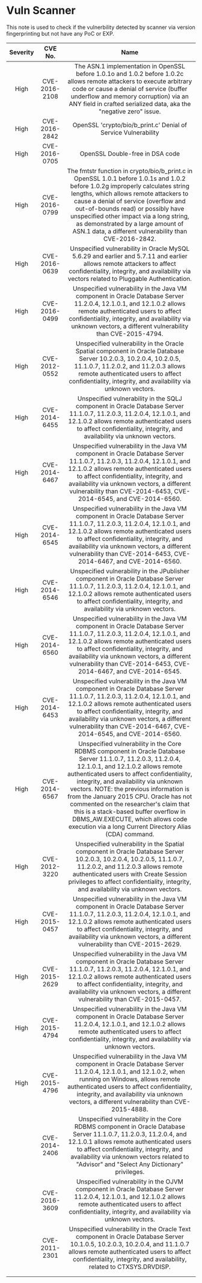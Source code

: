 # Vuln Scanner

This note is used to check if the vulnerbility detected by scanner via version fingerprinting but not have any PoC or EXP.

|Severity|CVE No.|Name|
|:-------:|:-------:|:------:|
|High|CVE-2016-2108|The ASN.1 implementation in OpenSSL before 1.0.1o and 1.0.2 before 1.0.2c allows remote attackers to execute arbitrary code or cause a denial of service (buffer underflow and memory corruption) via an ANY field in crafted serialized data, aka the "negative zero" issue.|
|High|CVE-2016-2842|OpenSSL 'crypto/bio/b_print.c' Denial of Service Vulnerability|
|High|CVE-2016-0705|OpenSSL Double-free in DSA code|
|High|CVE-2016-0799|The fmtstr function in crypto/bio/b_print.c in OpenSSL 1.0.1 before 1.0.1s and 1.0.2 before 1.0.2g improperly calculates string lengths, which allows remote attackers to cause a denial of service (overflow and out-of-bounds read) or possibly have unspecified other impact via a long string, as demonstrated by a large amount of ASN.1 data, a different vulnerability than CVE-2016-2842.|
|   High   | CVE-2016-0639 | Unspecified vulnerability in Oracle MySQL 5.6.29 and earlier and 5.7.11 and earlier allows remote attackers to affect confidentiality, integrity, and availability via vectors related to Pluggable Authentication. |
|   High   | CVE-2016-0499 | Unspecified vulnerability in the Java VM component in Oracle Database Server 11.2.0.4, 12.1.0.1, and 12.1.0.2 allows remote authenticated users to affect confidentiality, integrity, and availability via unknown vectors, a different vulnerability than CVE-2015-4794. |
|   High   | CVE-2012-0552 | Unspecified vulnerability in the Oracle Spatial component in Oracle Database Server 10.2.0.3, 10.2.0.4, 10.2.0.5, 11.1.0.7, 11.2.0.2, and 11.2.0.3 allows remote authenticated users to affect confidentiality, integrity, and availability via unknown vectors. |
|   High   | CVE-2014-6455 | Unspecified vulnerability in the SQLJ component in Oracle Database Server 11.1.0.7, 11.2.0.3, 11.2.0.4, 12.1.0.1, and 12.1.0.2 allows remote authenticated users to affect confidentiality, integrity, and availability via unknown vectors. |
|   High   | CVE-2014-6467 | Unspecified vulnerability in the Java VM component in Oracle Database Server 11.1.0.7, 11.2.0.3, 11.2.0.4, 12.1.0.1, and 12.1.0.2 allows remote authenticated users to affect confidentiality, integrity, and availability via unknown vectors, a different vulnerability than CVE-2014-6453, CVE-2014-6545, and CVE-2014-6560. |
|   High   | CVE-2014-6545 | Unspecified vulnerability in the Java VM component in Oracle Database Server 11.1.0.7, 11.2.0.3, 11.2.0.4, 12.1.0.1, and 12.1.0.2 allows remote authenticated users to affect confidentiality, integrity, and availability via unknown vectors, a different vulnerability than CVE-2014-6453, CVE-2014-6467, and CVE-2014-6560. |
|High|CVE-2014-6546|Unspecified vulnerability in the JPublisher component in Oracle Database Server 11.1.0.7, 11.2.0.3, 11.2.0.4, 12.1.0.1, and 12.1.0.2 allows remote authenticated users to affect confidentiality, integrity, and availability via unknown vectors.|
|High|CVE-2014-6560|Unspecified vulnerability in the Java VM component in Oracle Database Server 11.1.0.7, 11.2.0.3, 11.2.0.4, 12.1.0.1, and 12.1.0.2 allows remote authenticated users to affect confidentiality, integrity, and availability via unknown vectors, a different vulnerability than CVE-2014-6453, CVE-2014-6467, and CVE-2014-6545.|
|High|CVE-2014-6453|Unspecified vulnerability in the Java VM component in Oracle Database Server 11.1.0.7, 11.2.0.3, 11.2.0.4, 12.1.0.1, and 12.1.0.2 allows remote authenticated users to affect confidentiality, integrity, and availability via unknown vectors, a different vulnerability than CVE-2014-6467, CVE-2014-6545, and CVE-2014-6560.|
|High|CVE-2014-6567|Unspecified vulnerability in the Core RDBMS component in Oracle Database Server 11.1.0.7, 11.2.0.3, 11.2.0.4, 12.1.0.1, and 12.1.0.2 allows remote authenticated users to affect confidentiality, integrity, and availability via unknown vectors. NOTE: the previous information is from the January 2015 CPU. Oracle has not commented on the researcher's claim that this is a stack-based buffer overflow in DBMS_AW.EXECUTE, which allows code execution via a long Current Directory Alias (CDA) command.|
|High|CVE-2012-3220|Unspecified vulnerability in the Spatial component in Oracle Database Server 10.2.0.3, 10.2.0.4, 10.2.0.5, 11.1.0.7, 11.2.0.2, and 11.2.0.3 allows remote authenticated users with Create Session privileges to affect confidentiality, integrity, and availability via unknown vectors.|
|High|CVE-2015-0457|Unspecified vulnerability in the Java VM component in Oracle Database Server 11.1.0.7, 11.2.0.3, 11.2.0.4, 12.1.0.1, and 12.1.0.2 allows remote authenticated users to affect confidentiality, integrity, and availability via unknown vectors, a different vulnerability than CVE-2015-2629.|
|High|CVE-2015-2629|Unspecified vulnerability in the Java VM component in Oracle Database Server 11.1.0.7, 11.2.0.3, 11.2.0.4, 12.1.0.1, and 12.1.0.2 allows remote authenticated users to affect confidentiality, integrity, and availability via unknown vectors, a different vulnerability than CVE-2015-0457.|
|High|CVE-2015-4794|Unspecified vulnerability in the Java VM component in Oracle Database Server 11.2.0.4, 12.1.0.1, and 12.1.0.2 allows remote authenticated users to affect confidentiality, integrity, and availability via unknown vectors.|
|High|CVE-2015-4796|Unspecified vulnerability in the Java VM component in Oracle Database Server 11.2.0.4, 12.1.0.1, and 12.1.0.2, when running on Windows, allows remote authenticated users to affect confidentiality, integrity, and availability via unknown vectors, a different vulnerability than CVE-2015-4888.|
||CVE-2014-2406|Unspecified vulnerability in the Core RDBMS component in Oracle Database Server 11.1.0.7, 11.2.0.3, 11.2.0.4, and 12.1.0.1 allows remote authenticated users to affect confidentiality, integrity, and availability via unknown vectors related to "Advisor" and "Select Any Dictionary" privileges.|
||CVE-2016-3609|Unspecified vulnerability in the OJVM component in Oracle Database Server 11.2.0.4, 12.1.0.1, and 12.1.0.2 allows remote authenticated users to affect confidentiality, integrity, and availability via unknown vectors.|
|| CVE-2011-2301 | Unspecified vulnerability in the Oracle Text component in Oracle Database Server 10.1.0.5, 10.2.0.3, 10.2.0.4, and 11.1.0.7 allows remote authenticated users to affect confidentiality, integrity, and availability, related to CTXSYS.DRVDISP. |
||||
||||
